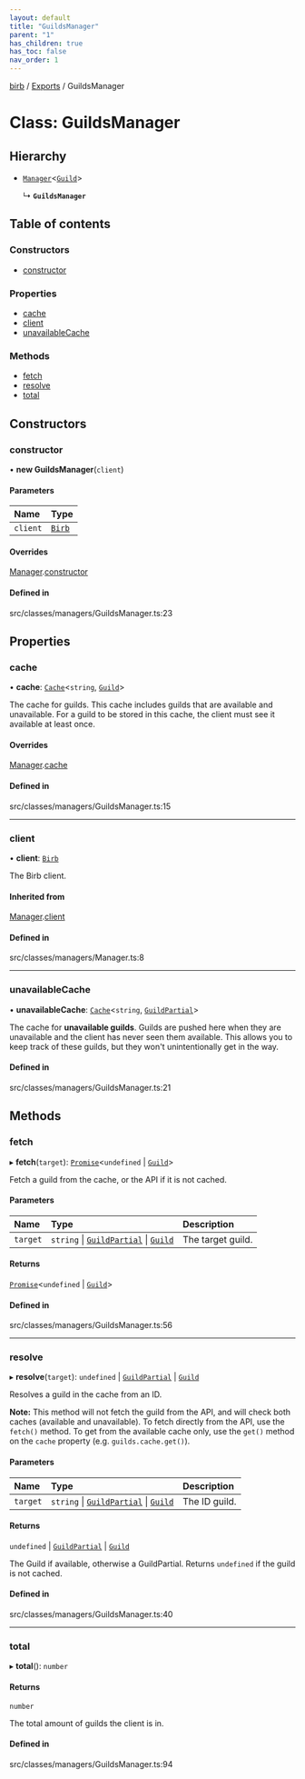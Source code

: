 ```yaml
---
layout: default
title: "GuildsManager"
parent: "1"
has_children: true
has_toc: false
nav_order: 1
---
```


[birb](../README.md) / [Exports](../modules.md) / GuildsManager

# Class: GuildsManager

## Hierarchy

- [`Manager`](../Manager/index.md)<[`Guild`](../Guild/index.md)\>

  ↳ **`GuildsManager`**

## Table of contents

### Constructors

- [constructor](index.md#constructor)

### Properties

- [cache](index.md#cache)
- [client](index.md#client)
- [unavailableCache](index.md#unavailablecache)

### Methods

- [fetch](index.md#fetch)
- [resolve](index.md#resolve)
- [total](index.md#total)

## Constructors

### constructor

• **new GuildsManager**(`client`)

#### Parameters

| Name | Type |
| :------ | :------ |
| `client` | [`Birb`](../Birb/index.md) |

#### Overrides

[Manager](../Manager/index.md).[constructor](../Manager/index.md#constructor)

#### Defined in

src/classes/managers/GuildsManager.ts:23

## Properties

### cache

• **cache**: [`Cache`](../Cache/index.md)<`string`, [`Guild`](../Guild/index.md)\>

The cache for guilds. This cache includes guilds that are available and unavailable.
For a guild to be stored in this cache, the client must see it available at least once.

#### Overrides

[Manager](../Manager/index.md).[cache](../Manager/index.md#cache)

#### Defined in

src/classes/managers/GuildsManager.ts:15

___

### client

• **client**: [`Birb`](../Birb/index.md)

The Birb client.

#### Inherited from

[Manager](../Manager/index.md).[client](../Manager/index.md#client)

#### Defined in

src/classes/managers/Manager.ts:8

___

### unavailableCache

• **unavailableCache**: [`Cache`](../Cache/index.md)<`string`, [`GuildPartial`](../GuildPartial/index.md)\>

The cache for **unavailable guilds**. Guilds are pushed here when they are unavailable
and the client has never seen them available. This allows you to keep track of these
guilds, but they won't unintentionally get in the way.

#### Defined in

src/classes/managers/GuildsManager.ts:21

## Methods

### fetch

▸ **fetch**(`target`): [`Promise`]( https://developer.mozilla.org/en-US/docs/Web/JavaScript/Reference/Global_Objects/Promise )<`undefined` \| [`Guild`](../Guild/index.md)\>

Fetch a guild from the cache, or the API if it is not cached.

#### Parameters

| Name | Type | Description |
| :------ | :------ | :------ |
| `target` | `string` \| [`GuildPartial`](../GuildPartial/index.md) \| [`Guild`](../Guild/index.md) | The target guild. |

#### Returns

[`Promise`]( https://developer.mozilla.org/en-US/docs/Web/JavaScript/Reference/Global_Objects/Promise )<`undefined` \| [`Guild`](../Guild/index.md)\>

#### Defined in

src/classes/managers/GuildsManager.ts:56

___

### resolve

▸ **resolve**(`target`): `undefined` \| [`GuildPartial`](../GuildPartial/index.md) \| [`Guild`](../Guild/index.md)

Resolves a guild in the cache from an ID.

**Note:** This method will not fetch the guild from the API, and will check
both caches (available and unavailable). To fetch directly from the API, use the
`fetch()` method. To get from the available cache only, use the `get()` method on
the `cache` property (e.g. `guilds.cache.get()`).

#### Parameters

| Name | Type | Description |
| :------ | :------ | :------ |
| `target` | `string` \| [`GuildPartial`](../GuildPartial/index.md) \| [`Guild`](../Guild/index.md) | The ID guild. |

#### Returns

`undefined` \| [`GuildPartial`](../GuildPartial/index.md) \| [`Guild`](../Guild/index.md)

The Guild if available, otherwise a GuildPartial. Returns `undefined` if the guild is not cached.

#### Defined in

src/classes/managers/GuildsManager.ts:40

___

### total

▸ **total**(): `number`

#### Returns

`number`

The total amount of guilds the client is in.

#### Defined in

src/classes/managers/GuildsManager.ts:94
